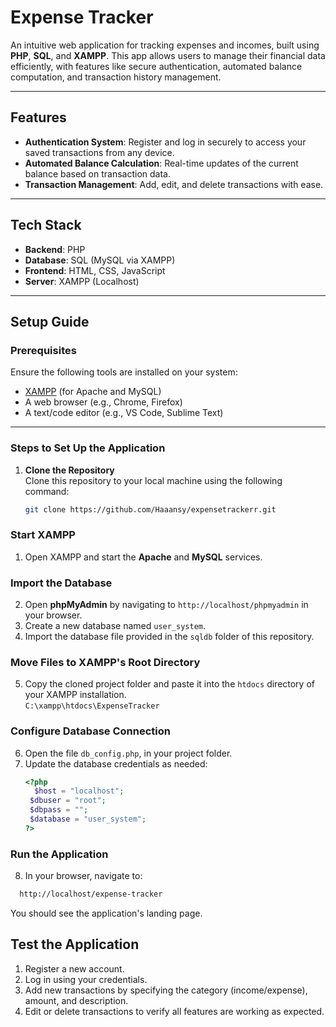 # Expense Tracker

An intuitive web application for tracking expenses and incomes, built using **PHP**, **SQL**, and **XAMPP**. This app allows users to manage their financial data efficiently, with features like secure authentication, automated balance computation, and transaction history management.

---

## Features

- **Authentication System**: Register and log in securely to access your saved transactions from any device.
- **Automated Balance Calculation**: Real-time updates of the current balance based on transaction data.
- **Transaction Management**: Add, edit, and delete transactions with ease.

---

## Tech Stack

- **Backend**: PHP
- **Database**: SQL (MySQL via XAMPP)
- **Frontend**: HTML, CSS, JavaScript
- **Server**: XAMPP (Localhost)

---

## Setup Guide

### Prerequisites

Ensure the following tools are installed on your system:

- [XAMPP](https://www.apachefriends.org/index.html) (for Apache and MySQL)
- A web browser (e.g., Chrome, Firefox)
- A text/code editor (e.g., VS Code, Sublime Text)

---

### Steps to Set Up the Application

1. **Clone the Repository**  
   Clone this repository to your local machine using the following command:

   ```bash
   git clone https://github.com/Haaansy/expensetrackerr.git

### Start XAMPP

1. Open XAMPP and start the **Apache** and **MySQL** services.

### Import the Database

2. Open **phpMyAdmin** by navigating to `http://localhost/phpmyadmin` in your browser.
3. Create a new database named `user_system`.
4. Import the database file provided in the `sqldb` folder of this repository.

### Move Files to XAMPP's Root Directory

5. Copy the cloned project folder and paste it into the `htdocs` directory of your XAMPP installation.  
   `C:\xampp\htdocs\ExpenseTracker`

### Configure Database Connection

6. Open the file `db_config.php`, in your project folder.
7. Update the database credentials as needed:
   ```php
   <?php
     $host = "localhost";
    $dbuser = "root";
    $dbpass = "";
    $database = "user_system";
   ?>
   
### Run the Application

8. In your browser, navigate to:
```bash
  http://localhost/expense-tracker
```

You should see the application's landing page.

## Test the Application

1. Register a new account.
2. Log in using your credentials.
3. Add new transactions by specifying the category (income/expense), amount, and description.
4. Edit or delete transactions to verify all features are working as expected.

